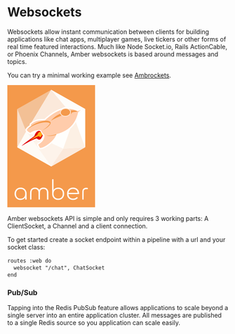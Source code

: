 # Websockets

Websockets allow instant communication between clients for building applications like chat apps, multiplayer games, live tickers or other forms of real time featured interactions. Much like Node Socket.io, Rails ActionCable, or Phoenix Channels, Amber websockets is based around messages and topics.

You can try a minimal working example see [Ambrockets](https://ambrockets.herokuapp.com/).

[![ambrockets](https://raw.githubusercontent.com/faustinoaq/ambrockets/master/src/assets/images/logo.png)](https://ambrockets.herokuapp.com)

Amber websockets API is simple and only requires 3 working parts: A ClientSocket, a Channel and a client connection.

To get started create a socket endpoint within a pipeline with a url and your socket class:

```crystal
routes :web do
  websocket "/chat", ChatSocket
end
```

### Pub/Sub

Tapping into the Redis PubSub feature allows applications to scale beyond a single server into an entire application cluster.  All messages are published to a single Redis source so you application can scale easily.